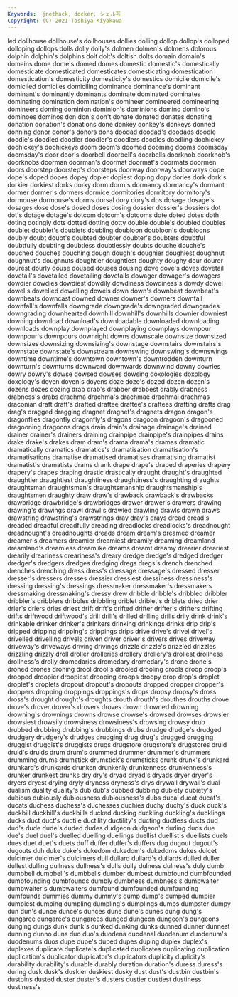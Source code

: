 ```yaml
---
Keywords:  jnethack, docker, シェル芸
Copyright: (C) 2021 Toshiya Kiyokawa
---
```

led dollhouse dollhouse's dollhouses dollies dolling dollop dollop's dolloped dolloping
dollops dolls dolly dolly's dolmen dolmen's dolmens dolorous dolphin dolphin's
dolphins dolt dolt's doltish dolts domain domain's domains dome dome's
domed domes domestic domestic's domestically domesticate domesticated domesticates domesticating domestication
domestication's domesticity domesticity's domestics domicile domicile's domiciled domiciles domiciling dominance
dominance's dominant dominant's dominantly dominants dominate dominated dominates dominating domination
domination's domineer domineered domineering domineers doming dominion dominion's dominions domino
domino's dominoes dominos don don's don't donate donated donates donating
donation donation's donations done donkey donkey's donkeys donned donning donor
donor's donors dons doodad doodad's doodads doodle doodle's doodled doodler
doodler's doodlers doodles doodling doohickey doohickey's doohickeys doom doom's doomed
dooming dooms doomsday doomsday's door door's doorbell doorbell's doorbells doorknob
doorknob's doorknobs doorman doorman's doormat doormat's doormats doormen doors doorstep
doorstep's doorsteps doorway doorway's doorways dope dope's doped dopes dopey
dopier dopiest doping dopy dories dork dork's dorkier dorkiest dorks
dorky dorm dorm's dormancy dormancy's dormant dormer dormer's dormers dormice
dormitories dormitory dormitory's dormouse dormouse's dorms dorsal dory dory's dos
dosage dosage's dosages dose dose's dosed doses dosing dossier dossier's
dossiers dot dot's dotage dotage's dotcom dotcom's dotcoms dote doted
dotes doth doting dotingly dots dotted dotting dotty double double's
doubled doubles doublet doublet's doublets doubling doubloon doubloon's doubloons doubly
doubt doubt's doubted doubter doubter's doubters doubtful doubtfully doubting doubtless
doubtlessly doubts douche douche's douched douches douching dough dough's doughier
doughiest doughnut doughnut's doughnuts doughtier doughtiest doughty doughy dour dourer
dourest dourly douse doused douses dousing dove dove's doves dovetail
dovetail's dovetailed dovetailing dovetails dowager dowager's dowagers dowdier dowdies dowdiest
dowdily dowdiness dowdiness's dowdy dowel dowel's dowelled dowelling dowels down
down's downbeat downbeat's downbeats downcast downed downer downer's downers downfall
downfall's downfalls downgrade downgrade's downgraded downgrades downgrading downhearted downhill downhill's
downhills downier downiest downing download download's downloadable downloaded downloading downloads
downplay downplayed downplaying downplays downpour downpour's downpours downright downs downscale
downsize downsized downsizes downsizing downsizing's downstage downstairs downstairs's downstate downstate's
downstream downswing downswing's downswings downtime downtime's downtown downtown's downtrodden downturn
downturn's downturns downward downwards downwind downy dowries dowry dowry's dowse
dowsed dowses dowsing doxologies doxology doxology's doyen doyen's doyens doze
doze's dozed dozen dozen's dozens dozes dozing drab drab's drabber
drabbest drably drabness drabness's drabs drachma drachma's drachmae drachmai drachmas
draconian draft draft's drafted draftee draftee's draftees drafting drafts drag
drag's dragged dragging dragnet dragnet's dragnets dragon dragon's dragonflies dragonfly
dragonfly's dragons dragoon dragoon's dragooned dragooning dragoons drags drain drain's
drainage drainage's drained drainer drainer's drainers draining drainpipe drainpipe's drainpipes
drains drake drake's drakes dram dram's drama drama's dramas dramatic
dramatically dramatics dramatics's dramatisation dramatisation's dramatisations dramatise dramatised dramatises dramatising
dramatist dramatist's dramatists drams drank drape drape's draped draperies drapery
drapery's drapes draping drastic drastically draught draught's draughted draughtier draughtiest
draughtiness draughtiness's draughting draughts draughtsman draughtsman's draughtsmanship draughtsmanship's draughtsmen draughty
draw draw's drawback drawback's drawbacks drawbridge drawbridge's drawbridges drawer drawer's
drawers drawing drawing's drawings drawl drawl's drawled drawling drawls drawn
draws drawstring drawstring's drawstrings dray dray's drays dread dread's dreaded
dreadful dreadfully dreading dreadlocks dreadlocks's dreadnought dreadnought's dreadnoughts dreads dream
dream's dreamed dreamer dreamer's dreamers dreamier dreamiest dreamily dreaming dreamland
dreamland's dreamless dreamlike dreams dreamt dreamy drearier dreariest drearily dreariness
dreariness's dreary dredge dredge's dredged dredger dredger's dredgers dredges dredging
dregs dregs's drench drenched drenches drenching dress dress's dressage dressage's
dressed dresser dresser's dressers dresses dressier dressiest dressiness dressiness's dressing
dressing's dressings dressmaker dressmaker's dressmakers dressmaking dressmaking's dressy drew dribble
dribble's dribbled dribbler dribbler's dribblers dribbles dribbling driblet driblet's driblets
dried drier drier's driers dries driest drift drift's drifted drifter
drifter's drifters drifting drifts driftwood driftwood's drill drill's drilled drilling
drills drily drink drink's drinkable drinker drinker's drinkers drinking drinkings
drinks drip drip's dripped dripping dripping's drippings drips drive drive's
drivel drivel's drivelled drivelling drivels driven driver driver's drivers drives
driveway driveway's driveways driving drivings drizzle drizzle's drizzled drizzles drizzling
drizzly droll droller drolleries drollery drollery's drollest drollness drollness's drolly
dromedaries dromedary dromedary's drone drone's droned drones droning drool drool's
drooled drooling drools droop droop's drooped droopier droopiest drooping droops
droopy drop drop's droplet droplet's droplets dropout dropout's dropouts dropped
dropper dropper's droppers dropping droppings droppings's drops dropsy dropsy's dross
dross's drought drought's droughts drouth drouth's drouthes drouths drove drove's
drover drover's drovers droves drown drowned drowning drowning's drownings drowns
drowse drowse's drowsed drowses drowsier drowsiest drowsily drowsiness drowsiness's drowsing
drowsy drub drubbed drubbing drubbing's drubbings drubs drudge drudge's drudged
drudgery drudgery's drudges drudging drug drug's drugged drugging druggist druggist's
druggists drugs drugstore drugstore's drugstores druid druid's druids drum drum's
drummed drummer drummer's drummers drumming drums drumstick drumstick's drumsticks drunk
drunk's drunkard drunkard's drunkards drunken drunkenly drunkenness drunkenness's drunker drunkest
drunks dry dry's dryad dryad's dryads dryer dryer's dryers dryest
drying dryly dryness dryness's drys drywall drywall's dual dualism duality
duality's dub dub's dubbed dubbing dubiety dubiety's dubious dubiously dubiousness
dubiousness's dubs ducal ducat ducat's ducats duchess duchess's duchesses duchies
duchy duchy's duck duck's duckbill duckbill's duckbills ducked ducking duckling
duckling's ducklings ducks duct duct's ductile ductility ductility's ducting ductless
ducts dud dud's dude dude's duded dudes dudgeon dudgeon's duding
duds due due's duel duel's duelled duelling duellings duellist duellist's
duellists duels dues duet duet's duets duff duffer duffer's duffers
dug dugout dugout's dugouts duh duke duke's dukedom dukedom's dukedoms
dukes dulcet dulcimer dulcimer's dulcimers dull dullard dullard's dullards dulled
duller dullest dulling dullness dullness's dulls dully dulness dulness's duly
dumb dumbbell dumbbell's dumbbells dumber dumbest dumbfound dumbfounded dumbfounding dumbfounds
dumbly dumbness dumbness's dumbwaiter dumbwaiter's dumbwaiters dumfound dumfounded dumfounding dumfounds
dummies dummy dummy's dump dump's dumped dumpier dumpiest dumping dumpling
dumpling's dumplings dumps dumpster dumpy dun dun's dunce dunce's dunces
dune dune's dunes dung dung's dungaree dungaree's dungarees dunged dungeon
dungeon's dungeons dunging dungs dunk dunk's dunked dunking dunks dunned
dunner dunnest dunning dunno duns duo duo's duodena duodenal duodenum
duodenum's duodenums duos dupe dupe's duped dupes duping duplex duplex's
duplexes duplicate duplicate's duplicated duplicates duplicating duplication duplication's duplicator duplicator's
duplicators duplicity duplicity's durability durability's durable durably duration duration's duress
duress's during dusk dusk's duskier duskiest dusky dust dust's dustbin
dustbin's dustbins dusted duster duster's dusters dustier dustiest dustiness dustiness's
